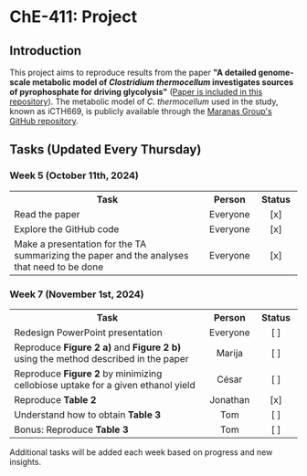 <h1>ChE-411: Project</h1>

<h2>Introduction</h2>
<p>This project aims to reproduce results from the paper <strong>"A detailed genome-scale metabolic model of <em>Clostridium thermocellum</em> investigates sources of pyrophosphate for driving glycolysis"</strong> (<a href="Paper.pdf">Paper is included in this repository</a>). The metabolic model of <em>C. thermocellum</em> used in the study, known as iCTH669, is publicly available through the <a href="https://github.com/maranasgroup/iCTH669">Maranas Group's GitHub repository</a>.</p>

<h2>Tasks (Updated Every Thursday)</h2>

<div style="width: 100%;">
  <h3>Week 5 (October 11th, 2024)</h3>

  <table style="width: 100%;">
    <tr>
      <th style="width: 70%;">Task</th>
      <th style="width: 15%; text-align: center;">Person</th>
      <th style="width: 15%; text-align: center;">Status</th>
    </tr>
    <tr>
      <td>Read the paper</td>
      <td style="text-align: center;">Everyone</td>
      <td style="text-align: center;">[x]</td>
    </tr>
    <tr>
      <td>Explore the GitHub code</td>
      <td style="text-align: center;">Everyone</td>
      <td style="text-align: center;">[x]</td>
    </tr>
    <tr>
      <td>Make a presentation for the TA summarizing the paper and the analyses that need to be done</td>
      <td style="text-align: center;">Everyone</td>
      <td style="text-align: center;">[x]</td>
    </tr>
  </table>

  <h3>Week 7 (November 1st, 2024)</h3>

  <table style="width: 100%;">
    <tr>
      <th style="width: 70%;">Task</th>
      <th style="width: 15%; text-align: center;">Person</th>
      <th style="width: 15%; text-align: center;">Status</th>
    </tr>
    <tr>
      <td>Redesign PowerPoint presentation</td>
      <td style="text-align: center;">Everyone</td>
      <td style="text-align: center;">[ ]</td>
    </tr>
    <tr>
      <td>Reproduce <b>Figure 2 a)</b> and <b>Figure 2 b)</b> using the method described in the paper</td>
      <td style="text-align: center;">Marija</td>
      <td style="text-align: center;">[ ]</td>
    </tr>
    <tr>
      <td>Reproduce <b>Figure 2</b> by minimizing cellobiose uptake for a given ethanol yield</td>
      <td style="text-align: center;">César</td>
      <td style="text-align: center;">[ ]</td>
    </tr>
    <tr>
      <td>Reproduce <b>Table 2</b></td>
      <td style="text-align: center;">Jonathan</td>
      <td style="text-align: center;">[x]</td>
    </tr>
    <tr>
      <td>Understand how to obtain <b>Table 3</b></td>
      <td style="text-align: center;">Tom</td>
      <td style="text-align: center;">[ ]</td>
    </tr>
    <tr>
      <td>Bonus: Reproduce <b>Table 3</b></td>
      <td style="text-align: center;">Tom</td>
      <td style="text-align: center;">[ ]</td>
    </tr>
  </table>
</div>

<p>Additional tasks will be added each week based on progress and new insights.</p>
